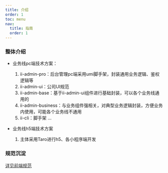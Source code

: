 ```yaml
---
title: 介绍
order: 1
toc: menu
nav:
  title: 指南
  order: 1
---
```


### 整体介绍
  - 业务线pc端技术方案：
    1. ii-admin-pro：后台管理pc端采用umi脚手架，封装通用业务逻辑、鉴权逻辑等
    2.  ii-admin-ui：公司UI规范
    3. ii-admin-base：基于ii-admin-ui组件进行基础封装，可以各个业务线通用的
    4. ii-admin-business：与业务组件强相关，对典型业务逻辑封装，方便业务内使用，可能各个业务线不通用
    5. ii-cli：脚手架
  ...

  - 业务线h5端技术方案
    1. 主体采用Taro进行h5、各小程序端开发
### 规范沉淀
[详见前端规范](https://www.yuque.com/ii-team/principle/hldazh)
